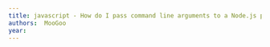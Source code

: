 ```yaml
---
title: javascript - How do I pass command line arguments to a Node.js program? - Stack Overflow
authors:  MooGoo
year: 
---
```


